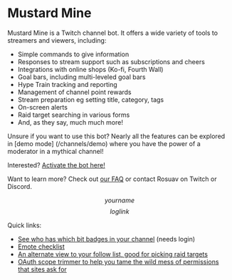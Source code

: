 # Mustard Mine

<!-- Banner goes here -->

Mustard Mine is a Twitch channel bot. It offers a wide variety of tools to streamers
and viewers, including:

* Simple commands to give information
* Responses to stream support such as subscriptions and cheers
* Integrations with online shops (Ko-fi, Fourth Wall)
* Goal bars, including multi-leveled goal bars
* Hype Train tracking and reporting
* Management of channel point rewards
* Stream preparation eg setting title, category, tags
* On-screen alerts
* Raid target searching in various forms
* And, as they say, much much more!

Unsure if you want to use this bot? Nearly all the features can be explored in [demo mode]
(/channels/demo) where you have the power of a moderator in a mythical channel!

Interested? [Activate the bot here!](/activate)

Want to learn more? Check out [our FAQ](/faq) or contact Rosuav on Twitch or Discord.

$$yourname$$ $$loglink$$

Quick links:
* [See who has which bit badges in your channel](/bitsbadges) (needs login)
* [Emote checklist](/checklist)
* [An alternate view to your follow list, good for picking raid targets](/raidfinder)
* [OAuth scope trimmer to help you tame the wild mess of permissions that sites ask for](/scopetrim)
